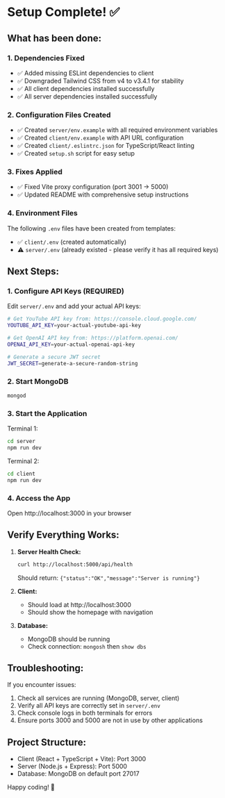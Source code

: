# Setup Complete! ✅

## What has been done:

### 1. **Dependencies Fixed**

- ✅ Added missing ESLint dependencies to client
- ✅ Downgraded Tailwind CSS from v4 to v3.4.1 for stability
- ✅ All client dependencies installed successfully
- ✅ All server dependencies installed successfully

### 2. **Configuration Files Created**

- ✅ Created `server/env.example` with all required environment variables
- ✅ Created `client/env.example` with API URL configuration
- ✅ Created `client/.eslintrc.json` for TypeScript/React linting
- ✅ Created `setup.sh` script for easy setup

### 3. **Fixes Applied**

- ✅ Fixed Vite proxy configuration (port 3001 → 5000)
- ✅ Updated README with comprehensive setup instructions

### 4. **Environment Files**

The following `.env` files have been created from templates:

- ✅ `client/.env` (created automatically)
- ⚠️ `server/.env` (already existed - please verify it has all required keys)

## Next Steps:

### 1. **Configure API Keys** (REQUIRED)

Edit `server/.env` and add your actual API keys:

```bash
# Get YouTube API key from: https://console.cloud.google.com/
YOUTUBE_API_KEY=your-actual-youtube-api-key

# Get OpenAI API key from: https://platform.openai.com/
OPENAI_API_KEY=your-actual-openai-api-key

# Generate a secure JWT secret
JWT_SECRET=generate-a-secure-random-string
```

### 2. **Start MongoDB**

```bash
mongod
```

### 3. **Start the Application**

Terminal 1:

```bash
cd server
npm run dev
```

Terminal 2:

```bash
cd client
npm run dev
```

### 4. **Access the App**

Open http://localhost:3000 in your browser

## Verify Everything Works:

1. **Server Health Check:**

   ```bash
   curl http://localhost:5000/api/health
   ```

   Should return: `{"status":"OK","message":"Server is running"}`

2. **Client:**

   - Should load at http://localhost:3000
   - Should show the homepage with navigation

3. **Database:**
   - MongoDB should be running
   - Check connection: `mongosh` then `show dbs`

## Troubleshooting:

If you encounter issues:

1. Check all services are running (MongoDB, server, client)
2. Verify all API keys are correctly set in `server/.env`
3. Check console logs in both terminals for errors
4. Ensure ports 3000 and 5000 are not in use by other applications

## Project Structure:

- Client (React + TypeScript + Vite): Port 3000
- Server (Node.js + Express): Port 5000
- Database: MongoDB on default port 27017

Happy coding! 🚀
